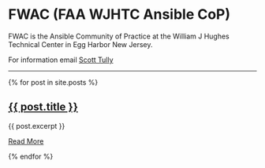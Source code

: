 # FWAC (FAA WJHTC Ansible CoP)

FWAC is the Ansible Community of Practice at the William J Hughes Technical Center in Egg Harbor New Jersey.

For information email [Scott Tully](mailto:scott.ctr.tully@faa.gov)

---

{% for post in site.posts %}
<article class="post">

  <h1><a href="{{ site.baseurl }}{{ post.url }}">{{ post.title }}</a></h1>

  <div class="entry">
    {{ post.excerpt }}
  </div>

  <a href="{{ site.baseurl }}{{ post.url }}" class="read-more">Read More</a>
  </article>
{% endfor %}
